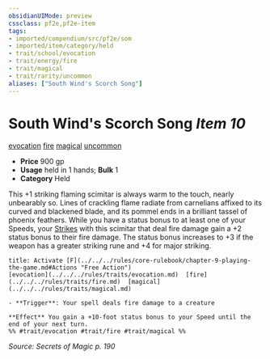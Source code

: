 ```yaml
---
obsidianUIMode: preview
cssclass: pf2e,pf2e-item
tags:
- imported/compendium/src/pf2e/som
- imported/item/category/held
- trait/school/evocation
- trait/energy/fire
- trait/magical
- trait/rarity/uncommon
aliases: ["South Wind's Scorch Song"]
---
```

# South Wind's Scorch Song *Item 10*  
[evocation](evocation.md)  [fire](fire.md)  [magical](magical.md)  [uncommon](uncommon.md)  

- **Price** 900 gp
- **Usage** held in 1 hands; **Bulk** 1
- **Category** Held

This +1 striking flaming scimitar is always warm to the touch, nearly unbearably so. Lines of crackling flame radiate from carnelians affixed to its curved and blackened blade, and its pommel ends in a brilliant tassel of phoenix feathers. While you have a status bonus to at least one of your Speeds, your [Strikes](strike.md) with this scimitar that deal fire damage gain a +2 status bonus to their fire damage. The status bonus increases to +3 if the weapon has a greater striking rune and +4 for major striking.

```ad-embed-ability
title: Activate [F](../../../rules/core-rulebook/chapter-9-playing-the-game.md#Actions "Free Action")
[evocation](../../../rules/traits/evocation.md)  [fire](../../../rules/traits/fire.md)  [magical](../../../rules/traits/magical.md)  

- **Trigger**: Your spell deals fire damage to a creature

**Effect** You gain a +10-foot status bonus to your Speed until the end of your next turn.  
%% #trait/evocation #trait/fire #trait/magical %%
```

*Source: Secrets of Magic p. 190*
